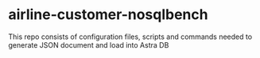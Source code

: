 # airline-customer-nosqlbench
This repo consists of configuration files, scripts and commands needed to generate JSON document and load into Astra DB

